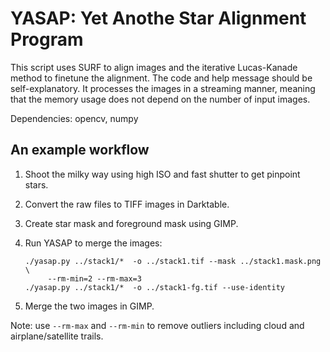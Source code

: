 # YASAP: Yet Anothe Star Alignment Program

This script uses SURF to align images and the iterative Lucas-Kanade method to
finetune the alignment. The code and help message should be self-explanatory. It
processes the images in a streaming manner, meaning that the memory usage does
not depend on the number of input images.

Dependencies: opencv, numpy

## An example workflow

1. Shoot the milky way using high ISO and fast shutter to get pinpoint stars.
2. Convert the raw files to TIFF images in Darktable.
3. Create star mask and foreground mask using GIMP.
4. Run YASAP to merge the images:

       ./yasap.py ../stack1/*  -o ../stack1.tif --mask ../stack1.mask.png \
            --rm-min=2 --rm-max=3
       ./yasap.py ../stack1/*  -o ../stack1-fg.tif --use-identity
5. Merge the two images in GIMP.


Note: use `--rm-max` and `--rm-min` to remove outliers including cloud and
airplane/satellite trails.

